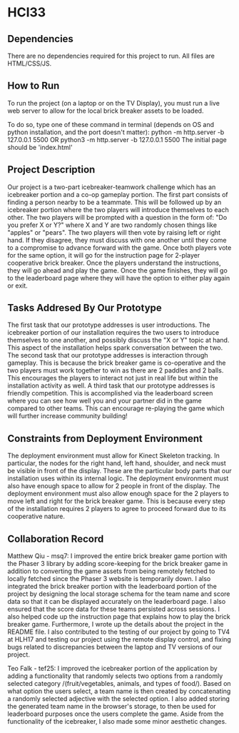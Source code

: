 # HCI33

## Dependencies
There are no dependencies required for this project to run. All files are HTML/CSS/JS.

## How to Run
To run the project (on a laptop or on the TV Display), you must run a live web server to allow for the local brick breaker assets to be loaded.

To do so, type one of these command in terminal (depends on OS and python installation, and the port doesn't matter):
python -m http.server -b 127.0.0.1 5500
OR 
python3 -m http.server -b 127.0.0.1 5500
The initial page should be 'index.html'

## Project Description
Our project is a two-part icebreaker-teamwork challenge which has an icebreaker portion and a co-op gameplay portion. The first part consists of finding a person nearby to be a teammate. This will be followed up by an icebreaker portion where the two players will introduce themselves to each other. The two players will be prompted with a question in the form of: "Do you prefer X or Y?" where X and Y are two randomly chosen things like "apples" or "pears". The two players will then vote by raising left or right hand. If they disagree, they must discuss with one another until they come to a compromise to advance forward with the game. Once both players vote for the same option, it will go for the instruction page for 2-player cooperative brick breaker. Once the players understand the instructions, they will go ahead and play the game. Once the game finishes, they will go to the leaderboard page where they will have the option to either play again or exit.

## Tasks Addresed By Our Prototype
The first task that our prototype addresses is user introductions. The icebreaker portion of our installation requires the two users to introduce themselves to one another, and possibly discuss the "X or Y" topic at hand. This aspect of the installation helps spark conversation between the two. The second task that our prototype addresses is interaction through gameplay. This is because the brick breaker game is co-operative and the two players must work together to win as there are 2 paddles and 2 balls. This encourages the players to interact not just in real life but within the installation activity as well. A third task that our prototype addresses is friendly competition. This is accomplished via the leaderboard screen where you can see how well you and your partner did in the game compared to other teams. This can encourage re-playing the game which will further increase community building!

## Constraints from Deployment Environment
The deployment environment must allow for Kinect Skeleton tracking. In particular, the nodes for the right hand, left hand, shoulder, and neck must be visible in front of the display. These are the particular body parts that our installation uses within its internal logic. The deployment environment must also have enough space to allow for 2 people in front of the display. The deployment environment must also allow enough space for the 2 players to move left and right for the brick breaker game. This is because every step of the installation requires 2 players to agree to proceed forward due to its cooperative nature.

## Collaboration Record
Matthew Qiu - msq7: I improved the entire brick breaker game portion with the Phaser 3 library by adding score-keeping for the brick breaker game in addition to converting the game assets from being remotely fetched to locally fetched since the Phaser 3 website is temporarily down. I also integrated the brick breaker portion with the leaderboard portion of the project by designing the local storage schema for the team name and score data so that it can be displayed accurately on the leaderboard page. I also ensured that the score data for these teams persisted across sessions. I also helped code up the instruction page that explains how to play the brick breaker game. Furthermore, I wrote up the details about the project in the README file. I also contributed to the testing of our project by going to TV4 at HLH17 and testing our project using the remote display control, and fixing bugs related to discrepancies between the laptop and TV versions of our project.

Teo Falk - tef25: I improved the icebreaker portion of the application by adding a functionality that randomly selects two options from a randomly selected category /(fruit/vegetables, animals, and types of food/). Based on what option the users select, a team name is then created by concatenating a randomly selected adjective with the selected option. I also added storing the generated team name in the browser's storage, to then be used for leaderboard purposes once the users complete the game. Aside from the functionality of the icebreaker, I also made some minor aesthetic changes.